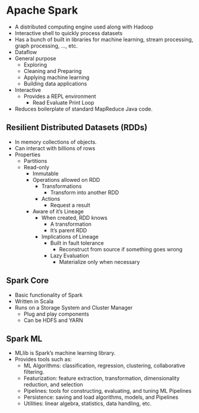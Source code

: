 # Apache Spark

- A distributed computing engine used along with Hadoop
- Interactive shell to quickly process datasets
- Has a bunch of built in libraries for machine learning, stream processing, graph processing, …, etc.
- Dataflow
- General purpose
    - Exploring
    - Cleaning and Preparing
    - Applying machine learning
    - Building data applications
- Interactive
    - Provides a REPL environment
        - Read Evaluate Print Loop
- Reduces boilerplate of standard MapReduce Java code.
## Resilient Distributed Datasets (RDDs)
- In memory collections of objects.
- Can interact with billions of rows
- Properties
    - Partitions
    - Read-only
        - Immutable
        - Operations allowed on RDD
            - Transformations
                - Transform into another RDD
            - Actions
                - Request a result
        - Aware of it’s Lineage
            - When created, RDD knows
                - A transformation
                - It’s parent RDD
            - Implications of Lineage
                - Built in fault tolerance
                    - Reconstruct from source if something goes wrong
                - Lazy Evaluation
                    - Materialize only when necessary

## Spark Core
- Basic functionality of Spark
- Written in Scala
- Runs on a Storage System and Cluster Manager
    - Plug and play components
    - Can be HDFS and YARN

## Spark ML
- MLlib is Spark’s machine learning library.
- Provides tools such as:
    - ML Algorithms: classification, regression, clustering, collaborative filtering.
    - Featurization: feature extraction, transformation, dimensionality reduction, and selection
    - Pipelines: tools for constructing, evaluating, and tuning ML Pipelines
    - Persistence: saving and load algorithms, models, and Pipelines
    - Utilities: linear algebra, statistics, data handling, etc.
